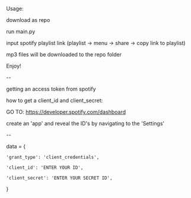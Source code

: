 Usage:

download as repo

run main.py

input spotify playlist link (playlist -> menu -> share -> copy link to playlist)

mp3 files will be downloaded to the repo folder

Enjoy!

--


 getting an access token from spotify
 
 how to get a client_id and client_secret:
 
 GO TO: https://developer.spotify.com/dashboard
 
 create an 'app' and reveal the ID's by navigating to the 'Settings'
 

--


data = {

    'grant_type': 'client_credentials',
    
    'client_id': 'ENTER YOUR ID',
    
    'client_secret': 'ENTER YOUR SECRET ID',
    
}



